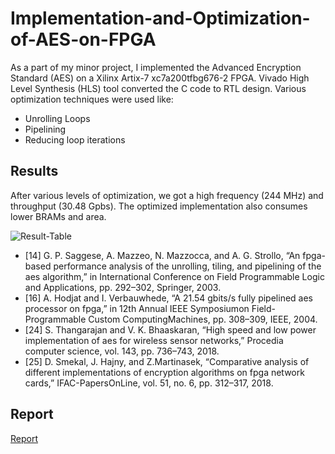 # Implementation-and-Optimization-of-AES-on-FPGA

As a part of my minor project, I implemented the Advanced Encryption Standard (AES) on a Xilinx Artix-7 xc7a200tfbg676-2 FPGA. 
Vivado High Level Synthesis (HLS) tool converted the C code to RTL design. Various optimization techniques were used like:

- Unrolling Loops
- Pipelining
- Reducing loop iterations


## Results

After various levels of optimization, we got a high frequency (244 MHz) and throughput (30.48 Gpbs). The optimized implementation
also consumes lower BRAMs and area.

![Result-Table](https://i.ibb.co/mHyyfRT/AES-Result.png)

- [14] G. P. Saggese, A. Mazzeo, N. Mazzocca, and A. G. Strollo, “An fpga-based performance analysis of the
unrolling, tiling, and pipelining of the aes algorithm,” in International Conference on Field Programmable
Logic and Applications, pp. 292–302, Springer, 2003.
- [16] A. Hodjat and I. Verbauwhede, “A 21.54 gbits/s fully pipelined aes processor on fpga,” in 12th Annual IEEE
Symposiumon Field-Programmable Custom ComputingMachines, pp. 308–309, IEEE, 2004.
- [24] S. Thangarajan and V. K. Bhaaskaran, “High speed and low power implementation of aes for wireless sensor
networks,” Procedia computer science, vol. 143, pp. 736–743, 2018.
- [25] D. Smekal, J. Hajny, and Z.Martinasek, “Comparative analysis of different implementations of encryption
algorithms on fpga network cards,” IFAC-PapersOnLine, vol. 51, no. 6, pp. 312–317, 2018.

## Report

[Report](https://drive.google.com/file/d/1yZDXCIJg57YZvKzyUOGTiTkIG3qslpMF/view?usp=sharing)
